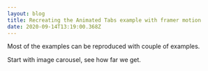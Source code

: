 ```yaml
---
layout: blog
title: Recreating the Animated Tabs example with framer motion
date: 2020-09-14T13:19:00.368Z
---
```

Most of the examples can be reproduced with couple of examples.

Start with image carousel, see how far we get.


